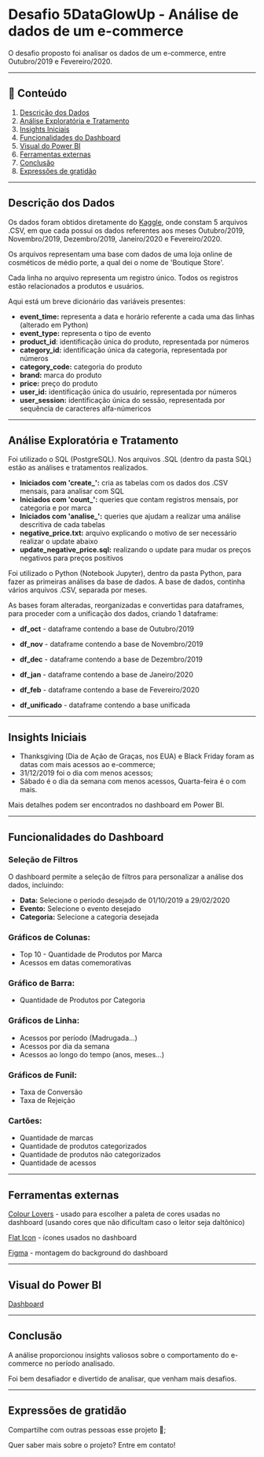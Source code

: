 # Desafio 5DataGlowUp - Análise de dados de um e-commerce

O desafio proposto foi analisar os dados de um e-commerce, entre Outubro/2019 e Fevereiro/2020.

---
## 📂 Conteúdo

1. [Descrição dos Dados](#descrição-dos-dados)
2. [Análise Exploratória e Tratamento](#análise-exploratória-e-tratamento)
3. [Insights Iniciais](#insights-iniciais)
4. [Funcionalidades do Dashboard](#funcionalidades-do-dashboard)
5. [Visual do Power BI](#visual-do-power-bi)
6. [Ferramentas externas](#ferramentas-externas)
7. [Conclusão](#conclusão)
8. [Expressões de gratidão](#expressões-de-gratidão)

---
## Descrição dos Dados

Os dados foram obtidos diretamente do [Kaggle](https://www.kaggle.com/datasets/mkechinov/ecommerce-events-history-in-cosmetics-shop), onde constam 5 arquivos .CSV, em que cada possui os dados referentes aos meses Outubro/2019, Novembro/2019, Dezembro/2019, Janeiro/2020 e Fevereiro/2020. 

Os arquivos representam uma base com dados de uma loja online de cosméticos de médio porte, a qual dei o nome de 'Boutique Store'.

Cada linha no arquivo representa um registro único. Todos os registros estão relacionados a produtos e usuários.  

Aqui está um breve dicionário das variáveis presentes:

- **event_time:** representa a data e horário referente a cada uma das linhas (alterado em Python)
- **event_type:** representa o tipo de evento
- **product_id**: identificação única do produto, representada por números
- **category_id:** identificação única da categoria, representada por números
- **category_code:** categoria do produto
- **brand:** marca do produto
- **price:** preço do produto
- **user_id:** identificação única do usuário, representada por números
- **user_session:** identificação única do sessão, representada por sequência de caracteres alfa-númericos

---
## Análise Exploratória e Tratamento

Foi utilizado o SQL (PostgreSQL). Nos arquivos .SQL (dentro da pasta SQL) estão as análises e tratamentos realizados.

- **Iniciados com 'create_':** cria as tabelas com os dados dos .CSV mensais, para analisar com SQL
- **Iniciados com 'count_':** queries que contam registros mensais, por categoria e por marca
- **Iniciados com 'analise_':** queries que ajudam a realizar uma análise descritiva de cada tabelas
- **negative_price.txt:** arquivo explicando o motivo de ser necessário realizar o update abaixo
- **update_negative_price.sql:** realizando o update para mudar os preços negativos para preços positivos

Foi utilizado o Python (Notebook Jupyter), dentro da pasta Python, para fazer as primeiras análises da base de dados. A base de dados, continha vários arquivos .CSV, separada por meses. 

As bases foram alteradas, reorganizadas e convertidas para dataframes, para proceder com a unificação dos dados, criando 1 dataframe:

- **df_oct** - dataframe contendo a base de Outubro/2019
- **df_nov** - dataframe contendo a base de Novembro/2019
- **df_dec** - dataframe contendo a base de Dezembro/2019
- **df_jan** - dataframe contendo a base de Janeiro/2020
- **df_feb** - dataframe contendo a base de Fevereiro/2020

- **df_unificado** - dataframe contendo a base unificada

---
## Insights Iniciais

* Thanksgiving (Dia de Ação de Graças, nos EUA) e Black Friday foram as datas com mais acessos ao e-commerce;
* 31/12/2019 foi o dia com menos acessos;
* Sábado é o dia da semana com menos acessos, Quarta-feira é o com mais.

Mais detalhes podem ser encontrados no dashboard em Power BI.

---
## Funcionalidades do Dashboard

### Seleção de Filtros
O dashboard permite a seleção de filtros para personalizar a análise dos dados, incluindo:
- **Data:** Selecione o período desejado de 01/10/2019 a 29/02/2020
- **Evento:** Selecione o evento desejado
- **Categoria:** Selecione a categoria desejada

### Gráficos de Colunas:
* Top 10 - Quantidade de Produtos por Marca
* Acessos em datas comemorativas

### Gráfico de Barra:
* Quantidade de Produtos por Categoria

### Gráficos de Linha:
* Acessos por período (Madrugada...)
* Acessos por dia da semana
* Acessos ao longo do tempo (anos, meses...)

### Gráficos de Funil:
* Taxa de Conversão
* Taxa de Rejeição

### Cartões:
* Quantidade de marcas
* Quantidade de produtos categorizados
* Quantidade de produtos não categorizados
* Quantidade de acessos

---
## Ferramentas externas

[Colour Lovers](https://www.colourlovers.com/) - usado para escolher a paleta de cores usadas no dashboard (usando cores que não dificultam caso o leitor seja daltônico)

[Flat Icon](https://www.flaticon.com/) - ícones usados no dashboard

[Figma](https://www.figma.com/) - montagem do background do dashboard

---
## Visual do Power BI

[Dashboard](https://app.powerbi.com/view?r=eyJrIjoiMDdmZjQzZDItYjg3OS00OWNiLTk1YmMtY2I4NzljYmEwMGE2IiwidCI6IjBjN2IxYjM2LTllNjAtNDcwZi05ZGYxLTE4ZTgwOGY4Y2Y0NSJ9&pageName=ReportSection76c85a851218c2e06bb0)

---
## Conclusão

A análise proporcionou insights valiosos sobre o comportamento do e-commerce no período analisado. 

Foi bem desafiador e divertido de analisar, que venham mais desafios.

---
## Expressões de gratidão

Compartilhe com outras pessoas esse projeto 📢;

Quer saber mais sobre o projeto? Entre em contato!
